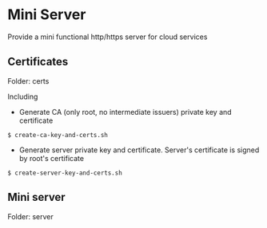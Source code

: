 # Mini Server

Provide a mini functional http/https server for cloud services

## Certificates

Folder: certs

Including
- Generate CA (only root, no intermediate issuers) private key and certificate

```
$ create-ca-key-and-certs.sh
```

- Generate server private key and certificate. Server's certificate is signed by root's certificate

```
$ create-server-key-and-certs.sh
```

## Mini server

Folder: server
